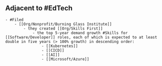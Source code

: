 ## Adjacent to #EdTech
	- #Filed
		- [[Org/Nonprofit/Burning Glass Institute]]
			- they created [[Org/Skills First]]
				- the top 5-year demand growth #Skills for [[Software/Developer]] roles, each of which is expected to at least double in five years (> 100% growth) in descending order:
					- [[Kubernetes]]
					- [[CICD]]
					- [[AI]]
					- [[Microsoft/Azure]]